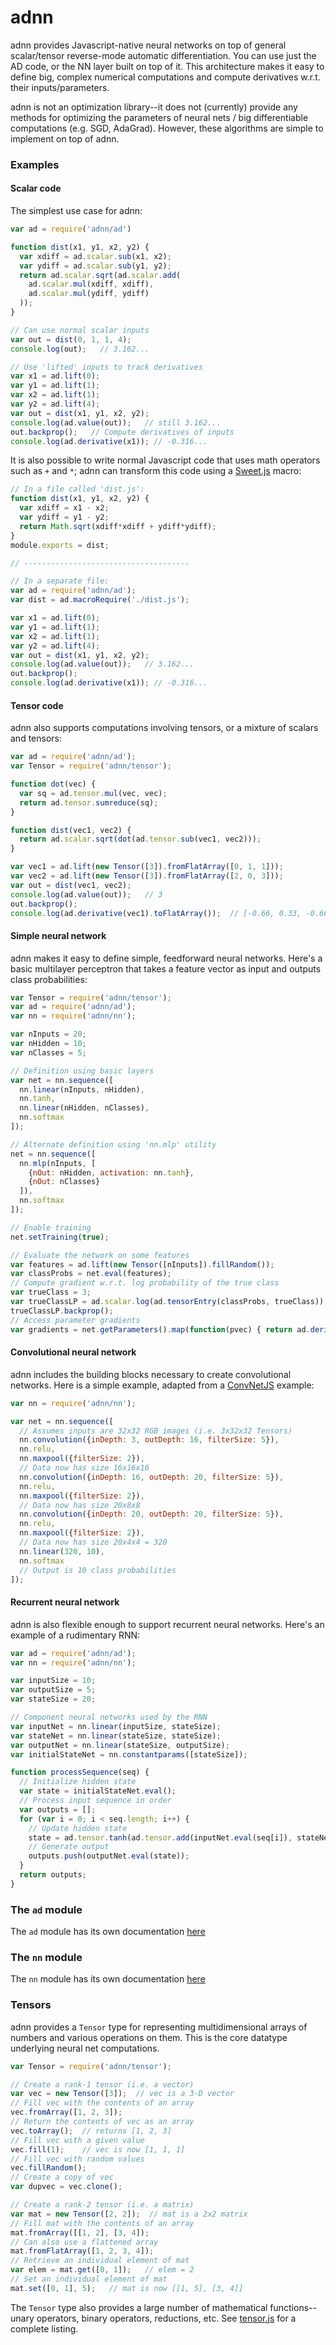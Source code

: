 # adnn
adnn provides Javascript-native neural networks on top of general scalar/tensor reverse-mode automatic differentiation. You can use just the AD code, or the NN layer built on top of it. This architecture makes it easy to define big, complex numerical computations and compute derivatives w.r.t. their inputs/parameters.

adnn is not an optimization library--it does not (currently) provide any methods for optimizing the parameters of neural nets / big differentiable computations (e.g. SGD, AdaGrad). However, these algorithms are simple to implement on top of adnn.

### Examples ###

#### Scalar code ####

The simplest use case for adnn:

```javascript
var ad = require('adnn/ad')

function dist(x1, y1, x2, y2) {
  var xdiff = ad.scalar.sub(x1, x2);
  var ydiff = ad.scalar.sub(y1, y2);
  return ad.scalar.sqrt(ad.scalar.add(
    ad.scalar.mul(xdiff, xdiff),
    ad.scalar.mul(ydiff, ydiff)
  ));
}

// Can use normal scalar inputs
var out = dist(0, 1, 1, 4);
console.log(out);   // 3.162...

// Use 'lifted' inputs to track derivatives
var x1 = ad.lift(0);
var y1 = ad.lift(1);
var x2 = ad.lift(1);
var y2 = ad.lift(4);
var out = dist(x1, y1, x2, y2);
console.log(ad.value(out));   // still 3.162...
out.backprop();   // Compute derivatives of inputs
console.log(ad.derivative(x1)); // -0.316...
```

It is also possible to write normal Javascript code that uses math operators such as `+` and `*`; adnn can transform this code using a [Sweet.js](http://sweetjs.org/) macro:

```javascript
// In a file called 'dist.js':
function dist(x1, y1, x2, y2) {
  var xdiff = x1 - x2;
  var ydiff = y1 - y2;
  return Math.sqrt(xdiff*xdiff + ydiff*ydiff);
}
module.exports = dist;

// -------------------------------------

// In a separate file:
var ad = require('adnn/ad');
var dist = ad.macroRequire('./dist.js');

var x1 = ad.lift(0);
var y1 = ad.lift(1);
var x2 = ad.lift(1);
var y2 = ad.lift(4);
var out = dist(x1, y1, x2, y2);
console.log(ad.value(out));   // 3.162...
out.backprop();
console.log(ad.derivative(x1)); // -0.316...
```

#### Tensor code ####

adnn also supports computations involving tensors, or a mixture of scalars and tensors:

```javascript
var ad = require('adnn/ad');
var Tensor = require('adnn/tensor');

function dot(vec) {
  var sq = ad.tensor.mul(vec, vec);
  return ad.tensor.sumreduce(sq);
}

function dist(vec1, vec2) {
  return ad.scalar.sqrt(dot(ad.tensor.sub(vec1, vec2)));
}

var vec1 = ad.lift(new Tensor([3]).fromFlatArray([0, 1, 1]));
var vec2 = ad.lift(new Tensor([3]).fromFlatArray([2, 0, 3]));
var out = dist(vec1, vec2);
console.log(ad.value(out));   // 3
out.backprop();
console.log(ad.derivative(vec1).toFlatArray());  // [-0.66, 0.33, -0.66]
```

#### Simple neural network ####

adnn makes it easy to define simple, feedforward neural networks. Here's a basic multilayer perceptron that takes a feature vector as input and outputs class probabilities:

```javascript
var Tensor = require('adnn/tensor');
var ad = require('adnn/ad');
var nn = require('adnn/nn');

var nInputs = 20;
var nHidden = 10;
var nClasses = 5;

// Definition using basic layers
var net = nn.sequence([
  nn.linear(nInputs, nHidden),
  nn.tanh,
  nn.linear(nHidden, nClasses),
  nn.softmax
]);

// Alternate definition using 'nn.mlp' utility
net = nn.sequence([
  nn.mlp(nInputs, [
    {nOut: nHidden, activation: nn.tanh},
    {nOut: nClasses}
  ]),
  nn.softmax
]);

// Enable training
net.setTraining(true);

// Evaluate the network on some features
var features = ad.lift(new Tensor([nInputs]).fillRandom());
var classProbs = net.eval(features);
// Compute gradient w.r.t. log probability of the true class
var trueClass = 3;
var trueClassLP = ad.scalar.log(ad.tensorEntry(classProbs, trueClass));
trueClassLP.backprop();
// Access parameter gradients
var gradients = net.getParameters().map(function(pvec) { return ad.derivative(pvec); };
```

#### Convolutional neural network ####

adnn includes the building blocks necessary to create convolutional networks. Here is a simple example, adapted from a [ConvNetJS](https://github.com/karpathy/convnetjs) example:

```javascript
var nn = require('adnn/nn');

var net = nn.sequence([
  // Assumes inputs are 32x32 RGB images (i.e. 3x32x32 Tensors)
  nn.convolution({inDepth: 3, outDepth: 16, filterSize: 5}),
  nn.relu,
  nn.maxpool({filterSize: 2}),
  // Data now has size 16x16x16
  nn.convolution({inDepth: 16, outDepth: 20, filterSize: 5}),
  nn.relu,
  nn.maxpool({filterSize: 2}),
  // Data now has size 20x8x8
  nn.convolution({inDepth: 20, outDepth: 20, filterSize: 5}),
  nn.relu,
  nn.maxpool({filterSize: 2}),
  // Data now has size 20x4x4 = 320
  nn.linear(320, 10),
  nn.softmax
  // Output is 10 class probabilities
]);
```

#### Recurrent neural network ####

adnn is also flexible enough to support recurrent neural networks. Here's an example of a rudimentary RNN:

```javascript
var ad = require('adnn/ad');
var nn = require('adnn/nn');

var inputSize = 10;
var outputSize = 5;
var stateSize = 20;

// Component neural networks used by the RNN
var inputNet = nn.linear(inputSize, stateSize);
var stateNet = nn.linear(stateSize, stateSize);
var outputNet = nn.linear(stateSize, outputSize);
var initialStateNet = nn.constantparams([stateSize]);

function processSequence(seq) {
  // Initialize hidden state
  var state = initialStateNet.eval();
  // Process input sequence in order
  var outputs = [];
  for (var i = 0; i < seq.length; i++) {
    // Update hidden state
    state = ad.tensor.tanh(ad.tensor.add(inputNet.eval(seq[i]), stateNet.eval(state)))
    // Generate output
    outputs.push(outputNet.eval(state));
  }
  return outputs;
}
```

### The `ad` module ###
The `ad` module has its own documentation [here](ad/README.md)

### The `nn` module ###
The `nn` module has its own documentation [here](nn/README.md)

### Tensors ###

adnn provides a `Tensor` type for representing multidimensional arrays of numbers and various operations on them. This is the core datatype underlying neural net computations.

```javascript
var Tensor = require('adnn/tensor');

// Create a rank-1 tensor (i.e. a vector)
var vec = new Tensor([3]);  // vec is a 3-D vector
// Fill vec with the contents of an array
vec.fromArray([1, 2, 3]);
// Return the contents of vec as an array
vec.toArray();  // returns [1, 2, 3]
// Fill vec with a given value
vec.fill(1);    // vec is now [1, 1, 1]
// Fill vec with random values
vec.fillRandom();
// Create a copy of vec
var dupvec = vec.clone();

// Create a rank-2 tensor (i.e. a matrix)
var mat = new Tensor([2, 2]);  // mat is a 2x2 matrix
// Fill mat with the contents of an array
mat.fromArray([[1, 2], [3, 4]);
// Can also use a flattened array
mat.fromFlatArray([1, 2, 3, 4]);
// Retrieve an individual element of mat
var elem = mat.get([0, 1]);   // elem = 2
// Set an individual element of mat
mat.set([0, 1], 5);   // mat is now [[1, 5], [3, 4]]
```

The `Tensor` type also provides a large number of mathematical functions--unary operators, binary operators, reductions, etc. See [tensor.js](tensor.js) for a complete listing.
